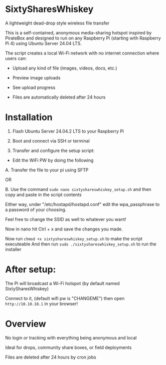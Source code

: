 # SixtySharesWhiskey
A lightweight dead-drop style wireless file transfer

This is a self-contained, anonymous media-sharing hotspot inspired by PirateBox and designed to run on any Raspberry Pi (starting with Raspberry Pi 4) using Ubuntu Server 24.04 LTS.

The script creates a local Wi-Fi network with no internet connection where users can:

- Upload any kind of file (images, videos, docs, etc.)

- Preview image uploads

- See upload progress

- Files are automatically deleted after 24 hours

# Installation

1. Flash Ubuntu Server 24.04.2 LTS to your Raspberry Pi

2. Boot and connect via SSH or terminal

3. Transfer and configure the setup script:

- Edit the WiFi PW by doing the following

A. Transfer the file to your pi using SFTP

OR

B. Use the command ```sudo nano sixtyshareswhiskey_setup.sh``` and then copy and paste in the script contents 

Either way, under "/etc/hostapd/hostapd.conf" edit the wpa_passphrase to a password of your choosing. 

Feel free to change the SSID as well to whatever you want!

Now in nano hit Ctrl + x and save the changes you made.

Now run ```chmod +x sixtyshareswhiskey_setup.sh``` to make the script executeable
And then run ```sudo ./sixtyshareswhiskey_setup.sh``` to run the installer

# After setup:

The Pi will broadcast a Wi-Fi hotspot (by default named SixtySharesWhiskey)

Connect to it, (default wifi pw is "CHANGEME") then open ```http://10.10.10.1``` in your browser!

# Overview

No login or tracking with everything being anonymous and local

Ideal for drops, community share boxes, or field deployments

Files are deleted after 24 hours by cron jobs

